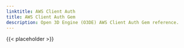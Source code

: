 ```yaml
---
linktitle: AWS Client Auth
title: AWS Client Auth Gem
description: Open 3D Engine (O3DE) AWS Client Auth Gem reference.
---
```


{{< placeholder >}}
